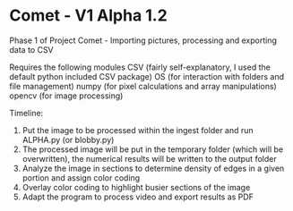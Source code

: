 # Comet - V1 Alpha 1.2
Phase 1 of Project Comet - Importing pictures, processing and exporting data to CSV

Requires the following modules
CSV (fairly self-explanatory, I used the default python included CSV package)
OS (for interaction with folders and file management)
numpy (for pixel calculations and array manipulations)
opencv (for image processing)

Timeline:
1. Put the image to be processed within the ingest folder and run ALPHA.py (or blobby.py)
2. The processed image will be put in the temporary folder (which will be overwritten), the numerical results will be written to the output folder
3. Analyze the image in sections to determine density of edges in a given portion and assign color coding
4. Overlay color coding to highlight busier sections of the image
5. Adapt the program to process video and export results as PDF

